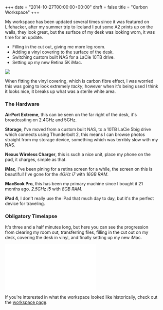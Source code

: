 +++
date = "2014-10-27T00:00:00+00:00"
draft = false
title = "Carbon Workspace"
+++

My workspace has been updated several times since it was featured on Lifehacker, after my summer trip to Iceland I put some A2 prints up on the walls, they look great, but the surface of my desk was looking worn, it was time for an update.

 * Filling in the cut out, giving me more leg room.
 * Adding a vinyl covering to the surface of the desk.
 * Switching custom built NAS for a LaCie 10TB drive.
 * Setting up my new Retina 5K iMac.

<img src="/images/writing/carbon-workspace/desk.jpg">

When fitting the vinyl covering, which is carbon fibre effect, I was worried this was going to look extremely *tacky*, however when it's being used I think it looks nice, it breaks up what was a sterile white area.

### The Hardware
**AirPort Extreme**, this can be seen on the far right of the desk, it's broadcasting on 2.4GHz and 5GHz.

**Storage**, I've moved from a custom built NAS, to a 10TB LaCie 5big drive which connects using Thunderbolt 2, this means I can browse photos straight from my storage device, something which was terribly slow with my NAS.

**Nexus Wireless Charger**, this is such a nice unit, place my phone on the pad, it charges, simple as that.

**iMac**, I've been pining for a retina screen for a while, the screen on this is beautiful! I've gone for the *4GHz i7* with *16GB RAM*.

**MacBook Pro**, this has been my primary machine since I bought it 21 months ago. *2.5GHz i5* with *8GB RAM*.

**iPad 4**, I don't really use the iPad that much day to day, but it's the perfect device for traveling.

### Obligatory Timelapse

It's three and a half minutes long, but here you can see the progression from clearing my room out, transferring files, filling in the cut out on my desk, covering the desk in vinyl, and finally setting up my new iMac.

<div class="video aspect-16-9">
    <iframe src="//player.vimeo.com/video/110090922?title=0&amp;byline=0&amp;portrait=0" frameborder="0" webkitallowfullscreen mozallowfullscreen allowfullscreen></iframe>
</div>

If you're interested in what the workspace looked like historically, check out the <a href="/workspace" title="Joel Vardy's Workspace">workspace page</a>.
